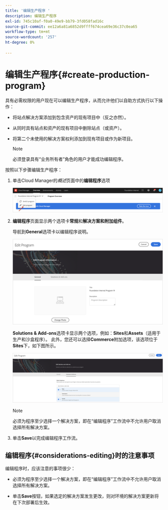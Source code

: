 ```yaml
---
title: '编辑生产程序 '
description: 编辑生产程序
exl-id: 745c10af-f0a0-49e9-bb79-3fd058fad16c
source-git-commit: ee12a6a81a6852d9ffff674cea69e36c37c0ea65
workflow-type: tm+mt
source-wordcount: '257'
ht-degree: 0%

---
```


# 编辑生产程序{#create-production-program}

具有必需权限的用户现在可以编辑生产程序，从而允许他们以自助方式执行以下操作：

* 将站点解决方案添加到包含资产的现有项目中（反之亦然）。
* 从同时具有站点和资产的现有项目中删除站点（或资产）。
* 将第二个未使用的解决方案权利添加到现有项目或作为新项目。

   >[!NOTE]
   >必须登录具有“业务所有者”角色的用户才能成功编辑程序。

按照以下步骤编辑生产程序：

1. 单击Cloud Manager的&#x200B;*概述*&#x200B;页面中的&#x200B;**编辑程序**&#x200B;选项

   ![](assets/edit-program-overview.png)

1. **编辑程序**&#x200B;页面显示两个选项卡&#x200B;**常规**&#x200B;和&#x200B;**解决方案和附加组件**。

   导航到&#x200B;**General**&#x200B;选项卡以编辑程序说明。

   ![](assets/edit-program-general.png)

   **Solutions &amp; Add-ons**&#x200B;选项卡显示两个选项，例如：**Sites**&#x200B;和&#x200B;**Assets**（适用于生产和沙盒程序）。 此外，您还可以选择&#x200B;**Commerce**&#x200B;附加选项，该选项位于&#x200B;**Sites**&#x200B;下，如下图所示。

   ![](assets/edit-prg.png)

   >[!NOTE]
   >必须为程序至少选择一个解决方案，即在“编辑程序”工作流中不允许用户取消选择所有解决方案。

1. 单击&#x200B;**Save**&#x200B;以完成编辑程序工作流。


## 编辑程序{#considerations-editing}时的注意事项

编辑程序时，应该注意的事项很少：

* 必须为程序至少选择一个解决方案，即在“编辑程序”工作流中不允许用户取消选择所有解决方案。

* 单击&#x200B;**Save**&#x200B;按钮，如果选定的解决方案发生更改，则对环境的解决方案更新将在下次部署后生效。
